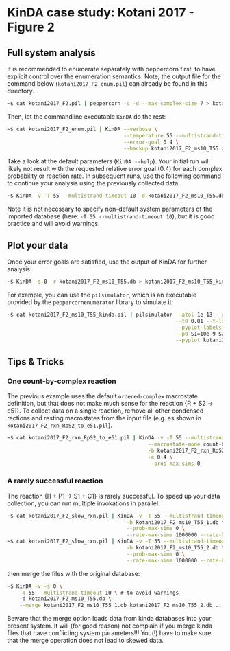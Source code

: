 # KinDA case study: Kotani 2017 - Figure 2


## Full system analysis

It is recommended to enumerate separately with peppercorn first, to have
explicit control over the enumeration semantics. Note, the output file for the
command below (`kotani2017_F2_enum.pil`) can already be found in this
directory.

```sh
~$ cat kotani2017_F2.pil | peppercorn -c -d --max-complex-size 7 > kotani2017_F2_enum.pil
```

Then, let the commandline executable `KinDA` do the rest:

```sh
~$ cat kotani2017_F2_enum.pil | KinDA --verbose \
                                      --temperature 55 --multistrand-timeout 10 \
                                      --error-goal 0.4 \
                                      --backup kotani2017_F2_ms10_T55.db 
```

Take a look at the default parameters (`KinDA --help`). Your initial run will
likely not result with the requested relative error goal (0.4) for each complex
probability or reaction rate. In subsequent runs, use the following command to
continue your analysis using the previously collected data: 
```sh
~$ KinDA -v -T 55 --multistrand-timeout 10 -d kotani2017_F2_ms10_T55.db  [options]
```
Note it is not necessary to specify non-default system parameters of the imported
database (here: `-T 55 --multistrand-timeout 10`), but it is good practice and will
avoid warnings.

## Plot your data
Once your error goals are satisfied, use the output of KinDA for further analysis:
```sh
~$ KinDA -s 0 -r kotani2017_F2_ms10_T55.db > kotani2017_F2_ms10_T55_kinda.pil
```
For example, you can use the `pilsimulator`, which is an executable provided by
the `peppercornenumerator` library to simulate it: 
```sh
~$ cat kotani2017_F2_ms10_T55_kinda.pil | pilsimulator --atol 1e-13 --rtol 1e-13 --mxstep 100000 \
                                                       --t0 0.01 --t-log 10000 --t8 360000 \
                                                       --pyplot-labels C1 S1 S2 R D I1 e51 P1 P2 P3 \
                                                       --p0 S1=10e-9 S2=10e-9 R=20e-9 C1=1e-9 \
                                                       --pyplot kotani2017_F2_ms10_T55_kinda.pdf
```


## Tips & Tricks
### One count-by-complex reaction
The previous example uses the default `ordered-complex` macrostate definition,
but that does not make much sense for the reaction {R + S2 -> e51}. To collect
data on a single reaction, remove all other condensed rections and resting
macrostates from the input file (e.g. as shown in
`kotani2017_F2_rxn_RpS2_to_e51.pil`). 

```sh
~$ cat kotani2017_F2_rxn_RpS2_to_e51.pil | KinDA -v -T 55 --multistrand-timeout 10 \
                                              --macrostate-mode count-by-domain \
                                              -b kotani2017_F2_rxn_RpS2_to_e51_T55.db \
                                              -e 0.4 \
                                              --prob-max-sims 0 
```


### A rarely successful reaction 
The reaction {I1 + P1 -> S1 + C1} is rarely successful. To speed up your data
collection, you can run multiple invokations in parallel:
```sh
~$ cat kotani2017_F2_slow_rxn.pil | KinDA -v -T 55 --multistrand-timeout 10 \
                                       -b kotani2017_F2_ms10_T55_1.db \
                                       --prob-max-sims 0 \
                                       --rate-max-sims 1000000 --rate-batch-size ...
~$ cat kotani2017_F2_slow_rxn.pil | KinDA -v -T 55 --multistrand-timeout 10 \
                                       -b kotani2017_F2_ms10_T55_2.db \
                                       --prob-max-sims 0 \
                                       --rate-max-sims 1000000 --rate-batch-size ...
```
then merge the files with the original database:
```sh
~$ KinDA -v -s 0 \
    -T 55 --multistrand-timeout 10 \ # to avoid warnings
    -d kotani2017_F2_ms10_T55.db \
    --merge kotani2017_F2_ms10_T55_1.db kotani2017_F2_ms10_T55_2.db ...
```
Beware that the merge option loads data from kinda databases into your present
system. It will (for good reason) not complain if you merge kinda files that
have conflicting system parameters!!! You(!) have to make sure that the merge
operation does not lead to skewed data.


